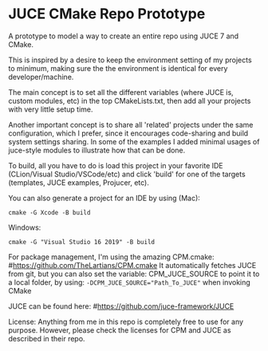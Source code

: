 # JUCE CMake Repo Prototype
A prototype to model a way to create an entire repo using JUCE 7 and CMake.

This is inspired by a desire to keep the environment setting of my projects to minimum,
making sure the the environment is identical for every developer/machine.

The main concept is to set all the different variables (where JUCE is, custom modules, etc) 
in the top CMakeLists.txt, then add all your projects with very little setup time.

Another important concept is to share all 'related' projects under the same configuration,
which I prefer, since it encourages code-sharing and build system settings sharing.
In some of the examples I added minimal usages of juce-style modules to illustrate how that
can be done.

To build, all you have to do is load this project in your favorite IDE 
(CLion/Visual Studio/VSCode/etc) 
and click 'build' for one of the targets (templates, JUCE examples, Projucer, etc).

You can also generate a project for an IDE by using (Mac):
```
cmake -G Xcode -B build
```
Windows:
```
cmake -G "Visual Studio 16 2019" -B build
```
For package management, I'm using the amazing CPM.cmake:
#https://github.com/TheLartians/CPM.cmake
It automatically fetches JUCE from git, but you can also set the variable:
CPM_JUCE_SOURCE to point it to a local folder, by using:
``-DCPM_JUCE_SOURCE="Path_To_JUCE"``
when invoking CMake

JUCE can be found here:
#https://github.com/juce-framework/JUCE

License:
Anything from me in this repo is completely free to use for any purpose. 
However, please check the licenses for CPM and JUCE as described in their repo. 

